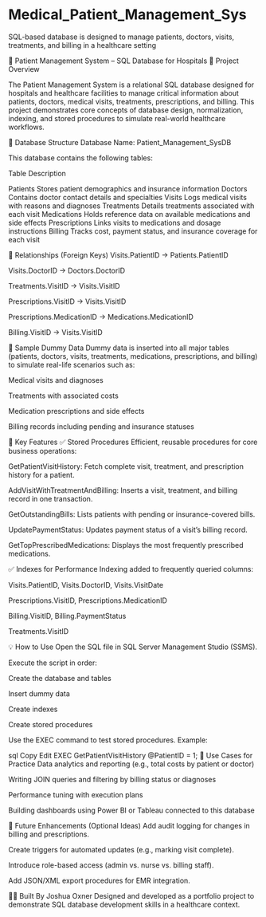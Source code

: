 # Medical_Patient_Management_Sys
SQL-based database is designed to manage patients, doctors, visits, treatments, and billing in a healthcare setting

🏥 Patient Management System – SQL Database for Hospitals
📌 Project Overview

The Patient Management System is a relational SQL database designed for hospitals and healthcare facilities to manage critical information about patients, doctors, medical visits, treatments, prescriptions, and billing. This project demonstrates core concepts of database design, normalization, indexing, and stored procedures to simulate real-world healthcare workflows.

🧱 Database Structure
Database Name: Patient_Management_SysDB

This database contains the following tables:

Table	Description

Patients	Stores patient demographics and insurance information
Doctors	Contains doctor contact details and specialties
Visits	Logs medical visits with reasons and diagnoses
Treatments	Details treatments associated with each visit
Medications	Holds reference data on available medications and side effects
Prescriptions	Links visits to medications and dosage instructions
Billing	Tracks cost, payment status, and insurance coverage for each visit

🔄 Relationships (Foreign Keys)
Visits.PatientID → Patients.PatientID

Visits.DoctorID → Doctors.DoctorID

Treatments.VisitID → Visits.VisitID

Prescriptions.VisitID → Visits.VisitID

Prescriptions.MedicationID → Medications.MedicationID

Billing.VisitID → Visits.VisitID

🧪 Sample Dummy Data
Dummy data is inserted into all major tables (patients, doctors, visits, treatments, medications, prescriptions, and billing) to simulate real-life scenarios such as:

Medical visits and diagnoses

Treatments with associated costs

Medication prescriptions and side effects

Billing records including pending and insurance statuses

🚀 Key Features
✅ Stored Procedures
Efficient, reusable procedures for core business operations:

GetPatientVisitHistory: Fetch complete visit, treatment, and prescription history for a patient.

AddVisitWithTreatmentAndBilling: Inserts a visit, treatment, and billing record in one transaction.

GetOutstandingBills: Lists patients with pending or insurance-covered bills.

UpdatePaymentStatus: Updates payment status of a visit’s billing record.

GetTopPrescribedMedications: Displays the most frequently prescribed medications.

✅ Indexes for Performance
Indexing added to frequently queried columns:

Visits.PatientID, Visits.DoctorID, Visits.VisitDate

Prescriptions.VisitID, Prescriptions.MedicationID

Billing.VisitID, Billing.PaymentStatus

Treatments.VisitID

💡 How to Use
Open the SQL file in SQL Server Management Studio (SSMS).

Execute the script in order:

Create the database and tables

Insert dummy data

Create indexes

Create stored procedures

Use the EXEC command to test stored procedures. Example:

sql
Copy
Edit
EXEC GetPatientVisitHistory @PatientID = 1;
📂 Use Cases for Practice
Data analytics and reporting (e.g., total costs by patient or doctor)

Writing JOIN queries and filtering by billing status or diagnoses

Performance tuning with execution plans

Building dashboards using Power BI or Tableau connected to this database

🔧 Future Enhancements (Optional Ideas)
Add audit logging for changes in billing and prescriptions.

Create triggers for automated updates (e.g., marking visit complete).

Introduce role-based access (admin vs. nurse vs. billing staff).

Add JSON/XML export procedures for EMR integration.

👨‍⚕️ Built By Joshua Oxner
Designed and developed as a portfolio project to demonstrate SQL database development skills in a healthcare context.

